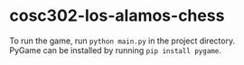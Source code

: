 # cosc302-los-alamos-chess
To run the game, run ```python main.py``` in the project directory.</br>
PyGame can be installed by running ```pip install pygame```.
